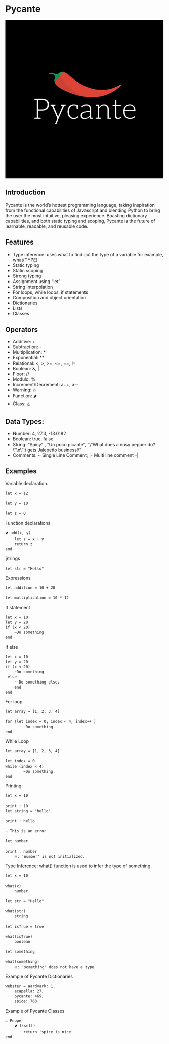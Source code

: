 # Pycante
![Main Menu](logo.png)

## Introduction
Pycante is the world’s hottest programming language, taking inspiration from the functional capabilities of Javascript and blending Python to bring the user the most intuitive, pleasing experience. Boasting dictionary capabilities, and both static typing and scoping, Pycante is the future of learnable, readable, and reusable code.

## Features
* Type inference: uses what to find out the type of a variable for example, what(TYPE)
* Static typing
* Static scoping
* Strong typing
* Assignment using “let”
* String Interpolation
* For loops, while loops, if statements
* Composition and object orientation
* Dictionaries
* Lists
* Classes

## Operators
* Additive: +
* Subtraction: -
* Multiplication: *
* Exponential: **
* Relational: <, >, >=, <=, ==, !=
* Boolean: &, |
* Floor: //
* Modulo: %
* Increment/Decrement: a++, a--
* Warning: 🔥
* Function: 🌶️
* Class: ♨️

## Data Types:
* Number: 4, 27.3, -13.0182
* Boolean: true, false
* String: “Spicy” , “Un poco picante”, “\“What does a nosy pepper do?\”\n\“It gets Jalepeño business!\”
* Comments: ~ Single Line Comment; |- Multi line comment -|

## Examples
Variable declaration.

```
let x = 12

let y = 10

let z = 0
```


Function declarations

```
🌶️ add(x, y)
    let z = x + y
    return z
end
```

ٍStrings

```
let str = "Hello"
```


Expressions

```
let addition = 10 + 20

let multiplication = 10 * 12

```

If statement

```
let x = 10
let y = 20
if (x < 20)
    ~Do something
end
```

If else

```
let x = 10
let y = 20
if (x < 20)
    ~Do something
 else
    ~ Do something else.
    end
end
```

For loop


```
let array = [1, 2, 3, 4]

for (let index = 0; index < 4; index++ )
        ~Do something.
end
```


While Loop


```
let array = [1, 2, 3, 4]

let index = 0
while (index < 4)
        ~Do something.
end
```

Printing:

```
let x = 10

print : 10
let string = "hello"

print : hello

~ This is an error

let number

print : number
    🔥: 'number' is not initialized.  

```

Type Inference: what() function is used to infer the type of something.

```
let x = 10

what(x)
    number

let str = "Hello"

what(str)
    string

let isTrue = true

what(isTrue)
    boolean

let something

what(something)
    🔥: 'something' does not have a type
```

Example of Pycante Dictionaries

```
webster = aardvark: 1,
    acapella: 27,
    pycante: 469,
    spice: 763.
```

Example of Pycante Classes

```
♨️ Pepper
    🌶️ f(self)
        return 'spice is nice'
end
```
